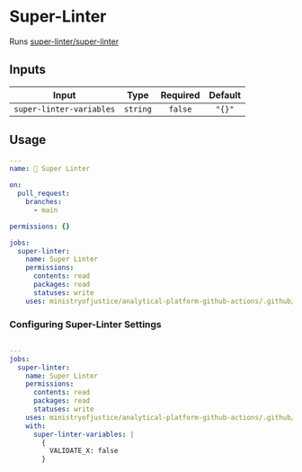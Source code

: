 # Super-Linter

Runs [super-linter/super-linter](https://github.com/super-linter/super-linter)

## Inputs

|          Input           |   Type   | Required | Default |
| :----------------------: | :------: | :------: | :-----: |
| `super-linter-variables` | `string` | `false`  | `"{}"`  |

## Usage

```yaml
---
name: 🦝 Super Linter

on:
  pull_request:
    branches:
      - main

permissions: {}

jobs:
  super-linter:
    name: Super Linter
    permissions:
      contents: read
      packages: read
      statuses: write
    uses: ministryofjustice/analytical-platform-github-actions/.github/workflows/reusable-super-linter.yml@main
```

### Configuring Super-Linter Settings

```yaml

---
jobs:
  super-linter:
    name: Super Linter
    permissions:
      contents: read
      packages: read
      statuses: write
    uses: ministryofjustice/analytical-platform-github-actions/.github/workflows/reusable-super-linter.yml@main
    with:
      super-linter-variables: |
        {
          VALIDATE_X: false
        }
```
